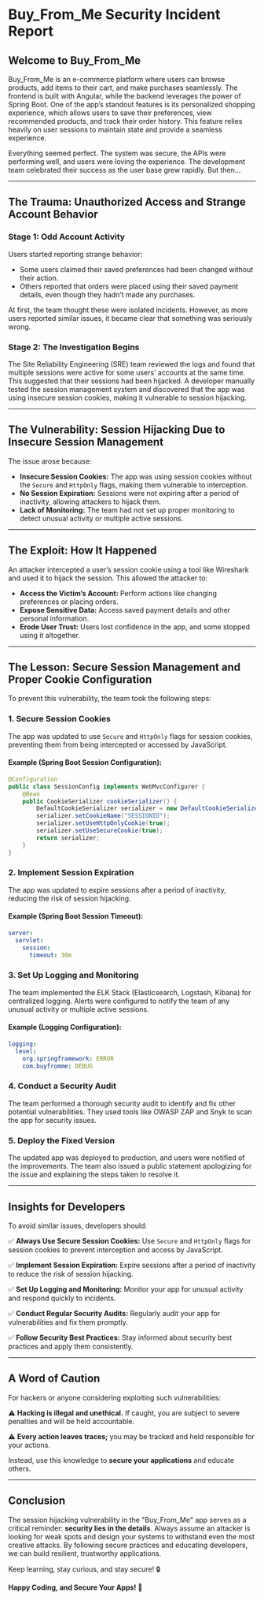 # Buy_From_Me Security Incident Report

## Welcome to Buy_From_Me

Buy_From_Me is an e-commerce platform where users can browse products, add items to their cart, and make purchases seamlessly. The frontend is built with Angular, while the backend leverages the power of Spring Boot. One of the app’s standout features is its personalized shopping experience, which allows users to save their preferences, view recommended products, and track their order history. This feature relies heavily on user sessions to maintain state and provide a seamless experience.

Everything seemed perfect. The system was secure, the APIs were performing well, and users were loving the experience. The development team celebrated their success as the user base grew rapidly. But then...

---

## The Trauma: Unauthorized Access and Strange Account Behavior

### Stage 1: Odd Account Activity
Users started reporting strange behavior:

- Some users claimed their saved preferences had been changed without their action.
- Others reported that orders were placed using their saved payment details, even though they hadn’t made any purchases.

At first, the team thought these were isolated incidents. However, as more users reported similar issues, it became clear that something was seriously wrong.

### Stage 2: The Investigation Begins
The Site Reliability Engineering (SRE) team reviewed the logs and found that multiple sessions were active for some users’ accounts at the same time. This suggested that their sessions had been hijacked. A developer manually tested the session management system and discovered that the app was using insecure session cookies, making it vulnerable to session hijacking.

---

## The Vulnerability: Session Hijacking Due to Insecure Session Management

The issue arose because:

- **Insecure Session Cookies:** The app was using session cookies without the `Secure` and `HttpOnly` flags, making them vulnerable to interception.
- **No Session Expiration:** Sessions were not expiring after a period of inactivity, allowing attackers to hijack them.
- **Lack of Monitoring:** The team had not set up proper monitoring to detect unusual activity or multiple active sessions.

---

## The Exploit: How It Happened
An attacker intercepted a user’s session cookie using a tool like Wireshark and used it to hijack the session. This allowed the attacker to:

- **Access the Victim’s Account:** Perform actions like changing preferences or placing orders.
- **Expose Sensitive Data:** Access saved payment details and other personal information.
- **Erode User Trust:** Users lost confidence in the app, and some stopped using it altogether.

---

## The Lesson: Secure Session Management and Proper Cookie Configuration

To prevent this vulnerability, the team took the following steps:

### 1. Secure Session Cookies
The app was updated to use `Secure` and `HttpOnly` flags for session cookies, preventing them from being intercepted or accessed by JavaScript.

#### Example (Spring Boot Session Configuration):
```java
@Configuration
public class SessionConfig implements WebMvcConfigurer {
    @Bean
    public CookieSerializer cookieSerializer() {
        DefaultCookieSerializer serializer = new DefaultCookieSerializer();
        serializer.setCookieName("SESSIONID");
        serializer.setUseHttpOnlyCookie(true);
        serializer.setUseSecureCookie(true);
        return serializer;
    }
}
```

### 2. Implement Session Expiration
The app was updated to expire sessions after a period of inactivity, reducing the risk of session hijacking.

#### Example (Spring Boot Session Timeout):
```yaml
server:
  servlet:
    session:
      timeout: 30m
```

### 3. Set Up Logging and Monitoring
The team implemented the ELK Stack (Elasticsearch, Logstash, Kibana) for centralized logging. Alerts were configured to notify the team of any unusual activity or multiple active sessions.

#### Example (Logging Configuration):
```yaml
logging:
  level:
    org.springframework: ERROR
    com.buyfromme: DEBUG
```

### 4. Conduct a Security Audit
The team performed a thorough security audit to identify and fix other potential vulnerabilities. They used tools like OWASP ZAP and Snyk to scan the app for security issues.

### 5. Deploy the Fixed Version
The updated app was deployed to production, and users were notified of the improvements. The team also issued a public statement apologizing for the issue and explaining the steps taken to resolve it.

---

## Insights for Developers

To avoid similar issues, developers should:

✅ **Always Use Secure Session Cookies:** Use `Secure` and `HttpOnly` flags for session cookies to prevent interception and access by JavaScript.

✅ **Implement Session Expiration:** Expire sessions after a period of inactivity to reduce the risk of session hijacking.

✅ **Set Up Logging and Monitoring:** Monitor your app for unusual activity and respond quickly to incidents.

✅ **Conduct Regular Security Audits:** Regularly audit your app for vulnerabilities and fix them promptly.

✅ **Follow Security Best Practices:** Stay informed about security best practices and apply them consistently.

---

## A Word of Caution

For hackers or anyone considering exploiting such vulnerabilities:

⚠️ **Hacking is illegal and unethical.** If caught, you are subject to severe penalties and will be held accountable.

⚠️ **Every action leaves traces;** you may be tracked and held responsible for your actions.

Instead, use this knowledge to **secure your applications** and educate others.

---

## Conclusion

The session hijacking vulnerability in the "Buy_From_Me" app serves as a critical reminder: **security lies in the details**. Always assume an attacker is looking for weak spots and design your systems to withstand even the most creative attacks. By following secure practices and educating developers, we can build resilient, trustworthy applications.

Keep learning, stay curious, and stay secure! 🔒

**Happy Coding, and Secure Your Apps! 🚀**